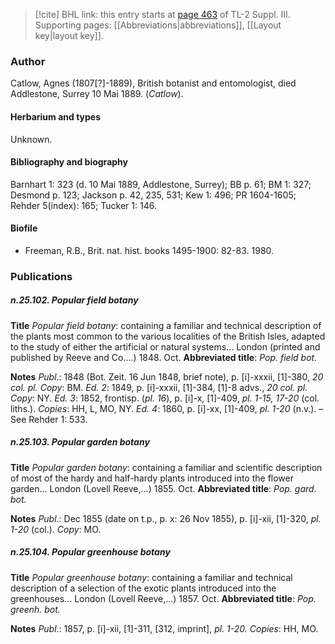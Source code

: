 > [!cite] BHL link: this entry starts at [page 463](https://www.biodiversitylibrary.org/item/103861#page/473/mode/1up) of TL-2 Suppl. III.
> Supporting pages: [[Abbreviations|abbreviations]], [[Layout key|layout key]].

### Author

Catlow, Agnes (1807\[?\]-1889), British botanist and entomologist, died Addlestone, Surrey 10 Mai 1889. (*Catlow*).

#### Herbarium and types

Unknown.

#### Bibliography and biography

Barnhart 1: 323 (d. 10 Mai 1889, Addlestone, Surrey); BB p. 61; BM 1: 327; Desmond p. 123; Jackson p. 42, 235, 531; Kew 1: 496; PR 1604-1605; Rehder 5(index): 165; Tucker 1: 146.

#### Biofile

- Freeman, R.B., Brit. nat. hist. books 1495-1900: 82-83. 1980.

### Publications

##### n.25.102. Popular field botany

**Title**
*Popular field botany*: containing a familiar and technical description of the plants most common to the various localities of the British Isles, adapted to the study of either the artificial or natural systems... London (printed and published by Reeve and Co....) 1848. Oct.
**Abbreviated title**: *Pop. field bot.*

**Notes**
*Publ*.: 1848 (Bot. Zeit. 16 Jun 1848, brief note), p. \[i\]-xxxii, \[1\]-380, *20 col. pl. Copy*: BM.
*Ed. 2*: 1849, p. \[i\]-xxxii, \[1\]-384, \[1\]-8 advs., *20 col. pl. Copy*: NY.
*Ed. 3*: 1852, frontisp. (*pl. 16*), p. \[i\]-x, \[1\]-409, *pl. 1-15, 17-20* (col. liths.). *Copies*: HH, L, MO, NY.
*Ed. 4*: 1860, p. \[i\]-xx, \[1\]-409, *pl. 1-20* (n.v.). – See Rehder 1: 533.

##### n.25.103. Popular garden botany

**Title**
*Popular garden botany*: containing a familiar and scientific description of most of the hardy and half-hardy plants introduced into the flower garden... London (Lovell Reeve,...) 1855. Oct.
**Abbreviated title**: *Pop. gard. bot.*

**Notes**
*Publ*.: Dec 1855 (date on t.p., p. x: 26 Nov 1855), p. \[i\]-xii, \[1\]-320, *pl. 1-20* (col.). *Copy*: MO.

##### n.25.104. Popular greenhouse botany

**Title**
*Popular greenhouse botany*: containing a familiar and technical description of a selection of the exotic plants introduced into the greenhouses... London (Lovell Reeve,...) 1857. Oct.
**Abbreviated title**: *Pop. greenh. bot.*

**Notes**
*Publ*.: 1857, p. \[i\]-xii, \[1\]-311, \[312, imprint\], *pl. 1-20.* *Copies*: HH, MO.

